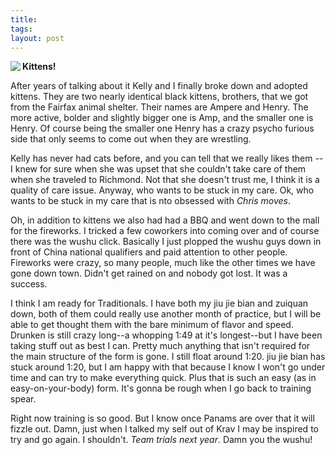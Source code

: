 ```yaml
---
title:  
tags: 
layout: post
---
```

<img src="http://fuzzymonk.com/photos/blog/image/595/kittens.jpg" align="left"/>**Kittens!** 



After years of talking about it Kelly and I finally broke down and adopted kittens. They are two nearly identical black kittens, brothers, that we got from the Fairfax animal shelter.  Their names are Ampere and Henry.  The more active, bolder and slightly bigger one is Amp, and the smaller one is Henry.  Of course being the smaller one Henry has a crazy psycho furious side that only seems to come out when they are wrestling.   







Kelly has never had cats before, and you can tell that we really likes them -- I knew for sure when she was upset that she couldn't take care of them when she traveled to Richmond.  Not that she doesn't trust me, I think it is a quality of care issue.  Anyway, who wants to be stuck in my care.  Ok, who wants to be stuck in my care that is nto obsessed with _Chris moves_.







Oh, in addition to kittens we also had had a BBQ and went down to the mall for the fireworks.  I tricked a few coworkers into coming over and of course there was the wushu click.  Basically I just plopped the wushu guys down in front of China national qualifiers and paid attention to other people.  Fireworks were crazy, so many people, much like the other times we have gone down town.  Didn't get rained on and nobody got lost.  It was a success. 







I think I am ready for Traditionals.  I have both my jiu jie bian and zuiquan down, both of them could really use another month of practice, but I will be able to get thought them with the bare minimum of flavor and speed.  Drunken is still crazy long--a whopping 1:49 at it's longest--but I have been taking stuff out as best I can.  Pretty much anything that isn't required for the main structure of the form is gone.  I still float around 1:20.  jiu jie bian has stuck around 1:20, but I am happy with that because I know I won't go under time and can try to make everything quick.  Plus that is such an easy (as in easy-on-your-body) form.  It's gonna be rough when I go back to training spear. 







Right now training is so good. But I know once Panams are over that it will fizzle out.  Damn, just when I talked my self out of Krav I may be inspired to try and go again.  I shouldn't.  _Team trials next year_.  Damn you the wushu!




